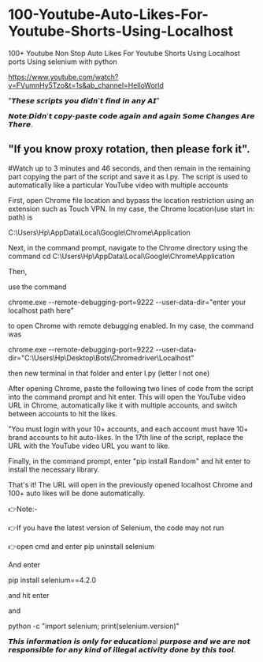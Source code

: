 # 100-Youtube-Auto-Likes-For-Youtube-Shorts-Using-Localhost

100+ Youtube Non Stop Auto Likes For Youtube Shorts Using Localhost ports Using selenium with python

https://www.youtube.com/watch?v=FVumnHy5Tzo&t=1s&ab_channel=HelloWorld

"𝙏𝙝𝙚𝙨𝙚 𝙨𝙘𝙧𝙞𝙥𝙩𝙨 𝙮𝙤𝙪 𝙙𝙞𝙙𝙣'𝙩 𝙛𝙞𝙣𝙙 𝙞𝙣 𝙖𝙣𝙮 𝘼𝙄"

𝙉𝙤𝙩𝙚:𝘿𝙞𝙙𝙣'𝙩 𝙘𝙤𝙥𝙮-𝙥𝙖𝙨𝙩𝙚 𝙘𝙤𝙙𝙚 𝙖𝙜𝙖𝙞𝙣 𝙖𝙣𝙙 𝙖𝙜𝙖𝙞𝙣 𝙎𝙤𝙢𝙚 𝘾𝙝𝙖𝙣𝙜𝙚𝙨 𝘼𝙧𝙚 𝙏𝙝𝙚𝙧𝙚.

## "If you know proxy rotation, then please fork it".

#Watch up to 3 minutes and 46 seconds, and then remain in the remaining part copying the part of the script and save it as l.py. The script is used to automatically like a particular YouTube video with multiple accounts

First, open Chrome file location and bypass the location restriction using an extension such as Touch VPN. In my case, the Chrome location(use start in: path) is

C:\Users\Hp\AppData\Local\Google\Chrome\Application

Next, in the command prompt, navigate to the Chrome directory using the command cd C:\Users\Hp\AppData\Local\Google\Chrome\Application

Then,

use the command

chrome.exe --remote-debugging-port=9222 --user-data-dir="enter your localhost path here"

to open Chrome with remote debugging enabled. In my case, the command was

chrome.exe --remote-debugging-port=9222 --user-data-dir="C:\Users\Hp\Desktop\Bots\Chromedriver\Localhost"

then new terminal in that folder and enter l.py (letter l not one)

After opening Chrome, paste the following two lines of code from the script into the command prompt and hit enter. This will open the YouTube video URL in Chrome, automatically like it with multiple accounts, and switch between accounts to hit the likes.

"You must login with your 10+ accounts, and each account must have 10+ brand accounts to hit auto-likes. In the 17th line of the script, replace the URL with the YouTube video URL you want to like.

Finally, in the command prompt, enter "pip install Random" and hit enter to install the necessary library.

That's it! The URL will open in the previously opened localhost Chrome and 100+ auto likes will be done automatically.

👉Note:-

👉If you have the latest version of Selenium, the code may not run

👉open cmd and enter pip uninstall selenium

And enter

pip install selenium==4.2.0

and hit enter

and

python -c "import selenium; print(selenium.version)"

𝙏𝙝𝙞𝙨 𝙞𝙣𝙛𝙤𝙧𝙢𝙖𝙩𝙞𝙤𝙣 𝙞𝙨 𝙤𝙣𝙡𝙮 𝙛𝙤𝙧 𝙚𝙙𝙪𝙘𝙖𝙩𝙞𝙤𝙣al 𝙥𝙪𝙧𝙥𝙤𝙨𝙚 𝙖𝙣𝙙 𝙬𝙚 𝙖𝙧𝙚 𝙣𝙤𝙩 𝙧𝙚𝙨𝙥𝙤𝙣𝙨𝙞𝙗𝙡𝙚 𝙛𝙤𝙧 𝙖𝙣𝙮 𝙠𝙞𝙣𝙙 𝙤𝙛 𝙞𝙡𝙡𝙚𝙜𝙖𝙡 𝙖𝙘𝙩𝙞𝙫𝙞𝙩𝙮 𝙙𝙤𝙣𝙚 𝙗𝙮 𝙩𝙝𝙞𝙨 𝙩𝙤𝙤𝙡.
